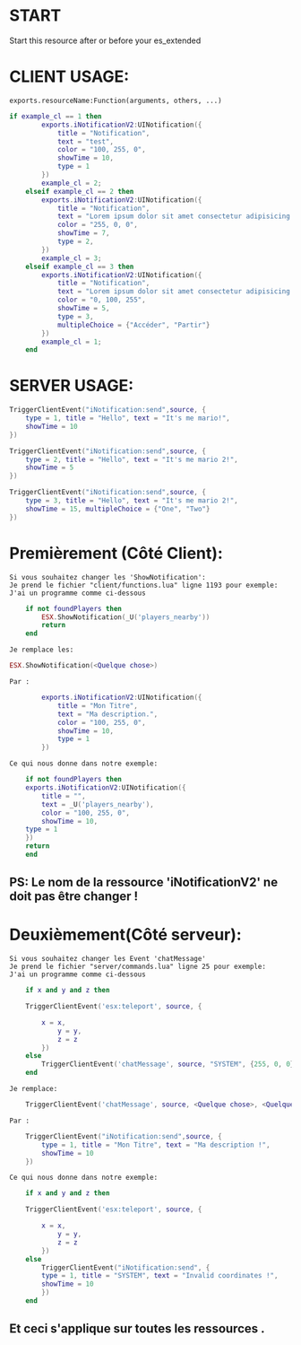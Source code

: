 # START

Start this resource after or before your es_extended

# CLIENT USAGE:

`` exports.resourceName:Function(arguments, others, ...) ``
```lua
if example_cl == 1 then
        exports.iNotificationV2:UINotification({
            title = "Notification", 
            text = "test",
            color = "100, 255, 0", 
            showTime = 10,
            type = 1
        })
        example_cl = 2;
    elseif example_cl == 2 then
        exports.iNotificationV2:UINotification({
            title = "Notification", 
            text = "Lorem ipsum dolor sit amet consectetur adipisicing elit.",
            color = "255, 0, 0", 
            showTime = 7,
            type = 2,
        })
        example_cl = 3;
    elseif example_cl == 3 then
        exports.iNotificationV2:UINotification({
            title = "Notification", 
            text = "Lorem ipsum dolor sit amet consectetur adipisicing elit.",
            color = "0, 100, 255", 
            showTime = 5,
            type = 3,
            multipleChoice = {"Accéder", "Partir"}
        })
        example_cl = 1;
    end
```

# SERVER USAGE:
```lua
TriggerClientEvent("iNotification:send",source, {
    type = 1, title = "Hello", text = "It's me mario!",
    showTime = 10
})

TriggerClientEvent("iNotification:send",source, {
    type = 2, title = "Hello", text = "It's me mario 2!",
    showTime = 5
})

TriggerClientEvent("iNotification:send",source, {
    type = 3, title = "Hello", text = "It's me mario 2!",
    showTime = 15, multipleChoice = {"One", "Two"}
})
```

# Premièrement (Côté Client):
    Si vous souhaitez changer les 'ShowNotification': 
    Je prend le fichier "client/functions.lua" ligne 1193 pour exemple:
    J'ai un programme comme ci-dessous
    
```lua
    if not foundPlayers then
        ESX.ShowNotification(_U('players_nearby'))
        return
    end
```


    Je remplace les:

```lua 
ESX.ShowNotification(<Quelque chose>)
```
    Par : 
```lua
        exports.iNotificationV2:UINotification({
            title = "Mon Titre", 
            text = "Ma description.",
            color = "100, 255, 0", 
            showTime = 10,
            type = 1
        })
```
    Ce qui nous donne dans notre exemple:
```lua
    if not foundPlayers then
    exports.iNotificationV2:UINotification({
        title = "", 
        text = _U('players_nearby'),
        color = "100, 255, 0", 
        showTime = 10,
    type = 1
    })
    return
    end
```
## PS: Le nom de la ressource 'iNotificationV2' ne doit pas être changer !

# Deuxièmement(Côté serveur):
    Si vous souhaitez changer les Event 'chatMessage'
    Je prend le fichier "server/commands.lua" ligne 25 pour exemple:
    J'ai un programme comme ci-dessous
```lua
    if x and y and z then

    TriggerClientEvent('esx:teleport', source, {

        x = x,
            y = y,
            z = z
        })
    else
        TriggerClientEvent('chatMessage', source, "SYSTEM", {255, 0, 0}, "Invalid coordinates!")
    end
```
    Je remplace:
```lua
    TriggerClientEvent('chatMessage', source, <Quelque chose>, <Quelque chose>, <Quelque chose>)
```
    Par : 
```lua
    TriggerClientEvent("iNotification:send",source, {
        type = 1, title = "Mon Titre", text = "Ma description !",
        showTime = 10
    })
```
    Ce qui nous donne dans notre exemple:
```lua
    if x and y and z then

    TriggerClientEvent('esx:teleport', source, {

        x = x,
            y = y,
            z = z
        })
    else
        TriggerClientEvent("iNotification:send", {
        type = 1, title = "SYSTEM", text = "Invalid coordinates !",
        showTime = 10
        })
    end
```
## Et ceci s'applique sur toutes les ressources .